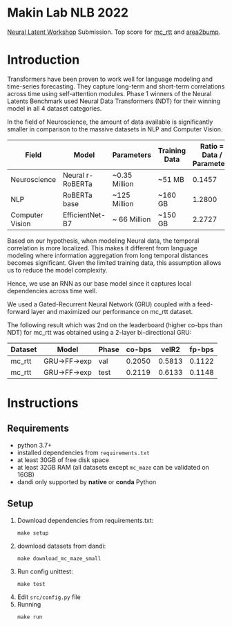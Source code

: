 # Makin Lab NLB 2022
[Neural Latent Workshop](https://neurallatents.github.io/) Submission. Top score for [mc_rtt](https://eval.ai/web/challenges/challenge-page/1256/leaderboard/3187) and [area2bump](https://eval.ai/web/challenges/challenge-page/1256/leaderboard/3186).

# Introduction

Transformers have been proven to work well for language modeling and time-series forecasting. They capture long-term and short-term correlations across time using self-attention modules. Phase 1  winners of the Neural Latents Benchmark used Neural Data Transformers (NDT) for their winning model in all 4 dataset categories. 

In the field of Neuroscience, the amount of data available is significantly smaller in comparison to the massive datasets in NLP and Computer Vision. 

| Field           | Model            | Parameters    | Training Data | Ratio = Data / Parameters |
|-----------------|------------------|---------------|---------------|---------------------------|
| Neuroscience    | Neural r-RoBERTa | ~0.35 Million | ~51 MB        | 0.1457                    |
| NLP             | RoBERTa base     | ~125 Million  | ~160 GB       | 1.2800                    |
| Computer Vision | EfficientNet-B7  | ~ 66 Million  | ~150 GB       | 2.2727                    |

Based on our hypothesis, when modeling Neural data, the temporal correlation is more localized. This makes it different from language modeling where information aggregation from long temporal distances becomes significant. Given the limited training data, this assumption allows us to reduce the model complexity.

Hence, we use an RNN as our base model since it captures local dependencies across time well. 

We used a Gated-Recurrent Neural Network (GRU) coupled with a feed-forward layer and maximized our performance on mc_rtt dataset.

The following result which was 2nd on the leaderboard (higher co-bps than NDT) for mc_rtt was obtained using a 2-layer bi-directional GRU:

| Dataset | Model        | Phase | co-bps | velR2  | fp-bps |
|---------|--------------|-------|--------|--------|--------|
| mc_rtt  | GRU->FF->exp | val   | 0.2050 | 0.5813 | 0.1122 |
| mc_rtt  | GRU->FF->exp | test  | 0.2119 | 0.6133 | 0.1148 |


# Instructions

## Requirements
   * python 3.7+
   * installed dependencies from `requirements.txt` 
   * at least 30GB of free disk space
   * at least 32GB RAM (all datasets except `mc_maze` can be validated on 16GB)
   * dandi only supported by **native** or **conda** Python

## Setup

1. Download dependencies from requirements.txt:
   ```
   make setup
   ```
2. download datasets from dandi:
    ```
    make download_mc_maze_small 
    ```
3. Run config unittest:
    ```
    make test
    ```
4. Edit `src/config.py` file
5. Running 
   ```
   make run
   ```
  